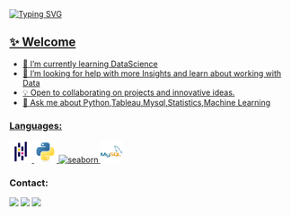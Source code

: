 <a href="https://github.com">
<img src="https://readme-typing-svg.demolab.com?font=Georgia&size=18&theme=dracula&duration=2000&pause=100&multiline=true&width=500&height=100&lines=DATA+SCIENCE+%7C;+DATA+VISUALIZATION;+MACHINE+LEARNING;BASIC+AI" alt="Typing SVG" />




  ## ✨ Welcome 

- 🔭 I’m currently learning DataScience
- 🤔 I’m looking for help with more Insights and learn about working with Data
- 💡 Open to collaborating on projects and innovative ideas. 
- 💬 Ask me about Python,Tableau,Mysql,Statistics,Machine Learning

<h3 align="left">Languages:</h3>
<p align="left"> <a href="https://pandas.pydata.org/" target="_blank" rel="noreferrer"> <img src="https://raw.githubusercontent.com/devicons/devicon/2ae2a900d2f041da66e950e4d48052658d850630/icons/pandas/pandas-original.svg" alt="pandas" width="40" height="40"/> </a> <a href="https://www.python.org" target="_blank" rel="noreferrer"> <img src="https://raw.githubusercontent.com/devicons/devicon/master/icons/python/python-original.svg" alt="python" width="40" height="40"/> </a> <a href="https://seaborn.pydata.org/" target="_blank" rel="noreferrer"> <img src="https://seaborn.pydata.org/_images/logo-mark-lightbg.svg" alt="seaborn" width="40" height="40"/> </a> 
<a href="https://www.mysql.com/" target="_blank" rel="noreferrer"> <img src="https://raw.githubusercontent.com/devicons/devicon/master/icons/mysql/mysql-original-wordmark.svg" alt="mysql" width="40" height="40"/> </a> <a  alt="python" width="40" height="40"/></a> 


</div>

  

<div> 
  
<h3 align="left">Contact:</h3>  
<a href="https://www.linkedin.com/in/srivallabha-a-48557a67/" target="_blank"><img src="https://img.shields.io/badge/-LinkedIn-%230077B5?style=for-the-badge&logo=linkedin&logoColor=white" target="_blank"></a>
<a href = "mailto:srivallabha11@gmail.com"><img src="https://img.shields.io/badge/Gmail-D14836?style=for-the-badge&logo=gmail&logoColor=white" target="_blank"></a>
<a href="https://www.instagram.com/srivallabha_atluri?igshid=ZDdkNTZiNTM=/" target="_blank"><img src="https://img.shields.io/badge/-Instagram-%23E4405F?style=for-the-badge&logo=instagram&logoColor=white" target="_blank"></a>

